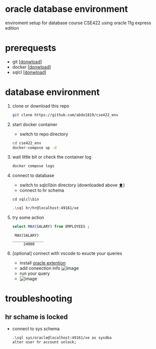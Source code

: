 # oracle database environment
enviroment setup for database course CSE422
using oracle 11g express edition



# prerequests
* git [[donwload](https://git-scm.com/downloads)]
* docker [[donwload](https://www.docker.com/products/docker-desktop/)]
* sqlcl [[donwload](https://www.oracle.com/database/sqldeveloper/technologies/sqlcl/download/)]

# database environment
1. clone or download this repo
    ```bash
    git clone https://github.com/abdo1819/cse422_env
    ```
2. start docker container 
    * switch to repo directory
    ```bash
    cd cse422_env
    docker-compose up -d
    ```
4. wait little bit or check the container log
    ```bash
    docker compose logs
    ```
5. connect to database
    * switch to sqlcl\bin directory (downloaded above [⬆️](#prerequests))
    * connect to hr schema
    ```
    cd sqlcl\bin
    ```
    
    ```bash
    .\sql hr/hr@localhost:49161/xe
    ```
 6. try some action
    ```sql
    select MAX(SALARY) from EMPLOYEES ;
    ```
    
    ```
     MAX(SALARY)
    ______________
         24000
    ```

7. [optional] connect with vscode to exucte your queries
    * install [oracle extention](https://marketplace.visualstudio.com/items?itemName=Oracle.oracledevtools)
    * add coneection info
    ![image](https://user-images.githubusercontent.com/13080469/196804794-5ed8d6c7-b6c0-40a2-816d-1de5846a416b.png)
    * run your query
    * ![image](https://user-images.githubusercontent.com/13080469/196804981-5630535d-bdba-4943-bb5e-a34043b231bc.png)

     

# troubleshooting
## hr schame is locked
* connect to sys schema
    ```
    .\sql sys/oracle@localhost:49161/xe as sysdba
    alter user hr account unlock;
    ```

